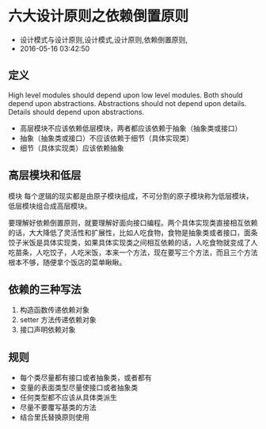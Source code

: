 # 六大设计原则之依赖倒置原则
- 设计模式与设计原则,设计模式,设计原则,依赖倒置原则,
- 2016-05-16 03:42:50


## 定义

High level modules should depend upon low level modules. Both should depend upon abstractions. Abstractions should not depend upon details. Details should depend upon abstractions.

- 高层模块不应该依赖低层模块，两者都应该依赖于抽象（抽象类或接口）
- 抽象（抽象类或接口）不应该依赖于细节（具体实现类）
- 细节（具体实现类）应该依赖抽象

## 高层模块和低层
模块
每个逻辑的现实都是由原子模块组成，不可分割的原子模块称为低层模块，低层模块组合成高层模块。

要理解好依赖倒置原则，就要理解好面向接口编程。两个具体实现类直接相互依赖的话，大大降低了灵活性和扩展性，比如人吃食物，食物是抽象类或者接口，面条饺子米饭是具体实现类，如果具体实现类之间相互依赖的话，人吃食物就变成了人吃苗条，人吃饺子，人吃米饭，本来一个方法，现在要写三个方法，而且三个方法根本不够，随便拿个饭店的菜单瞅瞅。

## 依赖的三种写法
1. 构造函数传递依赖对象
2. setter 方法传递依赖对象
3. 接口声明依赖对象

## 规则
 - 每个类尽量都有接口或者抽象类，或者都有
 - 变量的表面类型尽量使接口或者抽象类
 - 任何类型都不应该从具体类派生
 - 尽量不要覆写基类的方法
 - 结合里氏替换原则使用